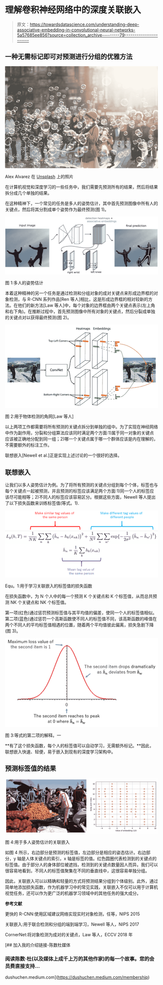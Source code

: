 # 理解卷积神经网络中的深度关联嵌入

> 原文：<https://towardsdatascience.com/understanding-deep-associative-embedding-in-convolutional-neural-networks-5a57685ee856?source=collection_archive---------79----------------------->

## 一种无需标记即可对预测进行分组的优雅方法

![](img/222fa9b623937d0f6f23fa7a137af0ec.png)

Alex Alvarez 在 [Unsplash](https://unsplash.com?utm_source=medium&utm_medium=referral) 上的照片

在计算机视觉和深度学习的一些任务中，我们需要先预测所有的结果，然后将结果拆分成几个单独的结果。

在这种精神下，一个常见的任务是多人的姿势估计，其中首先预测图像中所有人的关键点，然后将其分割成单个姿势作为最终预测(图 1)。

![](img/e41826e629d94306bb7062529bbf0b66.png)

图 1:多人的姿势估计

本着这种精神的另一个任务是通过检测和分组对象的成对关键点来形成边界框的对象检测，与 R-CNN 系列作品[Ren 等人]相比，这是形成边界框的相对较新的方法。在他们的新方法[Law 等人]中，每个对象的边界框由两个关键点表示(左上角和右下角)。在推断过程中，首先预测图像中所有对象的关键点，然后分裂成单独的关键点对以获得最终预测(图 2)。

![](img/cd6c70fb699755d6f19b44c41cf90341.png)

图 2:用于物体检测的角网[Law 等人]

以上两项工作都需要将所有预测的关键点拆分到单独的组中。为了实现在神经网络中作为副作用，分裂和分组算法应该同时满足两个方面:1)属于同一对象的关键点应该被正确地分配到同一组；2)哪一个关键点属于哪一个群体应该是内在理解的，不需要额外的标注工作。

联想嵌入[Newell et al.]正是实现上述讨论的一个很好的选择。

## 联想嵌入

让我们以多人姿势估计为例。为了将所有预测的关键点分组到每个个体，标签也与每个关键点一起被预测，并且预测的标签应该满足两个方面:1)同一个人的标签应该尽可能相等；2)不同人的标签应该容易区分。根据这些方面，Newell 等人提出了以下损失函数来训练标签值(等式。1).

![](img/48497ca3e78b491393279e5da6fd9128.png)

Equ。1:用于学习关联嵌入的标签值的损失函数

在损失函数中，为 N 个人中的每一个预测 K 个关键点和 K 个标签值，从而总共预测 NK 个关键点和 NK 个标签值。

第一项(红色)通过惩罚预测标签值与其平均值的偏差，使同一个人的标签值相似。第二项(蓝色)通过惩罚一个高斯函数使不同人的标签值不同，该高斯函数的峰值在两个不同人的平均标签值相遇的位置，随着两个平均值彼此偏离，损失急剧下降(图 3)。

![](img/5da5391ca4934ee90411c99157928cb0.png)

图 3:等式的第二项的解释。一

**有了这个损失函数，每个人的标签值可以自动学习，无需额外标记。**因此，联想嵌入快速、轻便，易于嵌入到现有的深度学习架构中。

## 预测标签值的结果

![](img/be9fead90eb24c10584b8d6abc1ebfaf.png)

图 4:用于多人姿势估计的关联嵌入

如图 4 所示，右边部分是预测的标签值，左边部分是相应的姿态估计。右边部分，y 轴是人体关键点的索引，x 轴是标签的值。红色圆圈代表检测到的关键点的标签值。由于部分人的身体部位被遮挡，检测到的关键点数量因人而异。我们可以很容易地看到，不同人的标签值聚集在不同的垂直线中，这很容易单独分组。

因此，关联嵌入可以以精确和轻量的方式将预测结果分组到个体级别。此外，通过简单地添加损失函数，作为机器学习中的常见实践，关联嵌入不仅可以用于计算机视觉任务，还可以作为更广泛的机器学习领域中的其他任务的强大成分。

**参考文献**

更快的 R-CNN:使用区域建议网络实现实时对象检测，任等，NIPS 2015

关联嵌入:用于联合检测和分组的端到端学习，Newell 等人，NIPS 2017

CornerNet:将对象检测为成对的关键点，Law 等人，ECCV 2018 年

[](https://dushuchen.medium.com/membership) [## 加入我的介绍链接-陈数杜媒体

### 阅读陈数·杜(以及媒体上成千上万的其他作家)的每一个故事。您的会员费直接支持…

dushuchen.medium.com](https://dushuchen.medium.com/membership)
